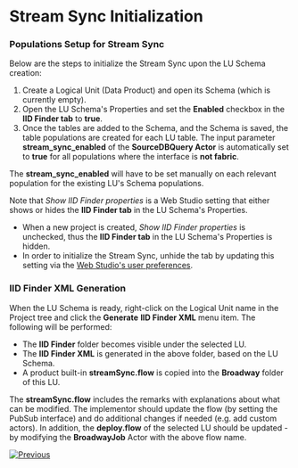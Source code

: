 # Stream Sync Initialization

### Populations Setup for Stream Sync

Below are the steps to initialize the Stream Sync upon the LU Schema creation:

1. Create a Logical Unit (Data Product) and open its Schema (which is currently empty). 
2. Open the LU Schema's Properties and set the **Enabled** checkbox in the **IID Finder tab** to **true**.
3. Once the tables are added to the Schema, and the Schema is saved, the table populations are created for each LU table. The input parameter **stream_sync_enabled** of the **SourceDBQuery Actor** is automatically set to **true** for all populations where the interface is **not fabric**.

The **stream_sync_enabled** will have to be set manually on each relevant population for the existing LU's Schema populations.

<web>

Note that *Show IID Finder properties* is a Web Studio setting that either shows or hides the **IID Finder tab** in the LU Schema's Properties. 

* When a new project is created, *Show IID Finder properties* is unchecked, thus the **IID Finder tab** in the LU Schema's Properties is hidden. 
* In order to initialize the Stream Sync, unhide the tab by updating this setting via the [Web Studio's user preferences](/articles/04_fabric_studio/04_user_preferences.md). 

</web>

### IID Finder XML Generation

When the LU Schema is ready, right-click on the Logical Unit name in the Project tree and click the **Generate** **IID Finder XML** menu item. The following will be performed:

* The **IID Finder** folder becomes visible under the selected LU.
* The **IID Finder XML** is generated in the above folder, based on the LU Schema.
* A product built-in **streamSync.flow** is copied into the **Broadway** folder of this LU.

The **streamSync.flow** includes the remarks with explanations about what can be modified. The implementor should update the flow (by setting the PubSub interface) and do additional changes if needed (e.g. add custom actors). In addition, the **deploy.flow** of the selected LU should be updated - by modifying the **BroadwayJob** Actor with the above flow name.



[![Previous](/articles/images/Previous.png)](01_stream_sync_overview.md)
